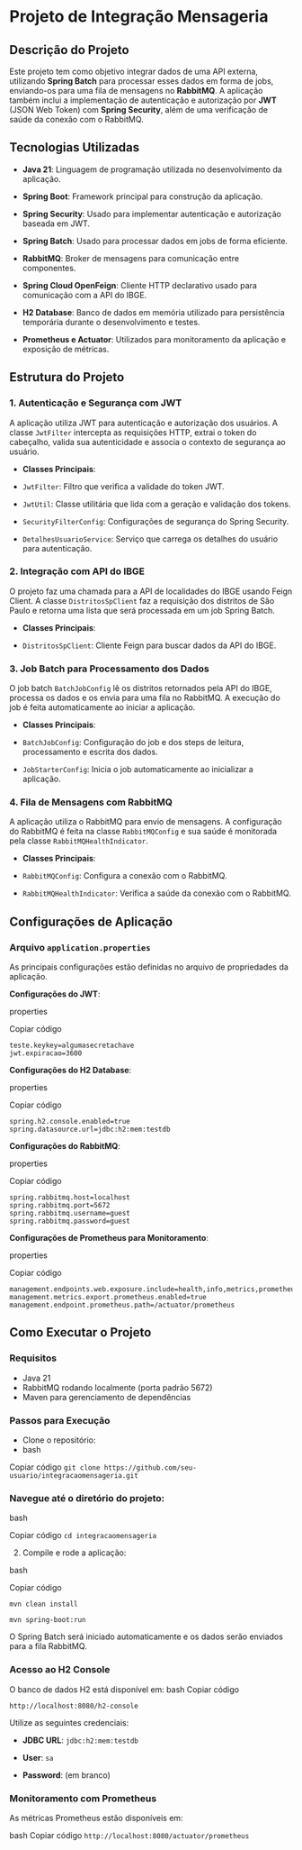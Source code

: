 # **Projeto de Integração Mensageria**

  

## **Descrição do Projeto**

  

Este projeto tem como objetivo integrar dados de uma API externa, utilizando **Spring Batch** para processar esses dados em forma de jobs, enviando-os para uma fila de mensagens no **RabbitMQ**. A aplicação também inclui a implementação de autenticação e autorização por **JWT** (JSON Web Token) com **Spring Security**, além de uma verificação de saúde da conexão com o RabbitMQ.

  

## **Tecnologias Utilizadas**

  

*  **Java 21**: Linguagem de programação utilizada no desenvolvimento da aplicação.

*  **Spring Boot**: Framework principal para construção da aplicação.

*  **Spring Security**: Usado para implementar autenticação e autorização baseada em JWT.

*  **Spring Batch**: Usado para processar dados em jobs de forma eficiente.

*  **RabbitMQ**: Broker de mensagens para comunicação entre componentes.

*  **Spring Cloud OpenFeign**: Cliente HTTP declarativo usado para comunicação com a API do IBGE.

*  **H2 Database**: Banco de dados em memória utilizado para persistência temporária durante o desenvolvimento e testes.

*  **Prometheus e Actuator**: Utilizados para monitoramento da aplicação e exposição de métricas.
  

## **Estrutura do Projeto**

### **1\. Autenticação e Segurança com JWT**

A aplicação utiliza JWT para autenticação e autorização dos usuários. A classe `JwtFilter` intercepta as requisições HTTP, extrai o token do cabeçalho, valida sua autenticidade e associa o contexto de segurança ao usuário.

*  **Classes Principais**:

*  `JwtFilter`: Filtro que verifica a validade do token JWT.

*  `JwtUtil`: Classe utilitária que lida com a geração e validação dos tokens.

*  `SecurityFilterConfig`: Configurações de segurança do Spring Security.

*  `DetalhesUsuarioService`: Serviço que carrega os detalhes do usuário para autenticação.

### **2\. Integração com API do IBGE**

O projeto faz uma chamada para a API de localidades do IBGE usando Feign Client. A classe `DistritosSpClient` faz a requisição dos distritos de São Paulo e retorna uma lista que será processada em um job Spring Batch.

*  **Classes Principais**:

*  `DistritosSpClient`: Cliente Feign para buscar dados da API do IBGE.
  

### **3\. Job Batch para Processamento dos Dados**

O job batch `BatchJobConfig` lê os distritos retornados pela API do IBGE, processa os dados e os envia para uma fila no RabbitMQ. A execução do job é feita automaticamente ao iniciar a aplicação.

  

* **Classes Principais**:

* `BatchJobConfig`: Configuração do job e dos steps de leitura, processamento e escrita dos dados.
* `JobStarterConfig`: Inicia o job automaticamente ao inicializar a aplicação.


### **4\. Fila de Mensagens com RabbitMQ**

A aplicação utiliza o RabbitMQ para envio de mensagens. A configuração do RabbitMQ é feita na classe `RabbitMQConfig` e sua saúde é monitorada pela classe `RabbitMQHealthIndicator`.

* **Classes Principais**:

* `RabbitMQConfig`: Configura a conexão com o RabbitMQ.
* `RabbitMQHealthIndicator`: Verifica a saúde da conexão com o RabbitMQ.

  
## **Configurações de Aplicação**

### **Arquivo `application.properties`**

  

As principais configurações estão definidas no arquivo de propriedades da aplicação.

  

**Configurações do JWT**:

properties

Copiar código

    teste.keykey=algumasecretachave
    jwt.expiracao=3600

**Configurações do H2 Database**:

properties

Copiar código

    spring.h2.console.enabled=true
    spring.datasource.url=jdbc:h2:mem:testdb

**Configurações do RabbitMQ**:

properties

Copiar código

    spring.rabbitmq.host=localhost
    spring.rabbitmq.port=5672
    spring.rabbitmq.username=guest
    spring.rabbitmq.password=guest


**Configurações de Prometheus para Monitoramento**:

properties

Copiar código

    management.endpoints.web.exposure.include=health,info,metrics,prometheus
    management.metrics.export.prometheus.enabled=true
    management.endpoint.prometheus.path=/actuator/prometheus

## **Como Executar o Projeto**


### **Requisitos**
* Java 21
* RabbitMQ rodando localmente (porta padrão 5672\)
* Maven para gerenciamento de dependências

  
### **Passos para Execução**
* Clone o repositório:
* bash

 Copiar código
`git clone https://github.com/seu-usuario/integracaomensageria.git`

  

### Navegue até o diretório do projeto:

bash

Copiar código
`cd integracaomensageria`

2. Compile e rode a aplicação:

bash

Copiar código

`mvn clean install`

`mvn spring-boot:run`

O Spring Batch será iniciado automaticamente e os dados serão enviados para a fila RabbitMQ.

### **Acesso ao H2 Console**

O banco de dados H2 está disponível em:
bash
Copiar código

`http://localhost:8080/h2-console`

Utilize as seguintes credenciais:

* **JDBC URL**: `jdbc:h2:mem:testdb`

* **User**: `sa`

* **Password**: (em branco)


### **Monitoramento com Prometheus**

As métricas Prometheus estão disponíveis em:

bash
Copiar código
`http://localhost:8080/actuator/prometheus`
